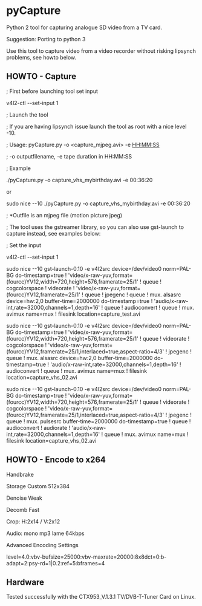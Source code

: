 # pyCapture
Python 2 tool for capturing analogue SD video from a TV card.

Suggestion: Porting to python 3

Use this tool to capture video from a video recorder without risking lipsynch problems, see howto below.

HOWTO - Capture
---------------
; First before launching tool set input

v4l2-ctl --set-input 1


; Launch the tool

; If you are having lipsynch issue launch the tool as root with a nice level -10.

; Usage: pyCapture.py -o <capture_mjpeg.avi> -e <HH:MM:SS>

; -o outputfilename, -e tape duration in HH:MM:SS

; Example

./pyCapture.py -o capture_vhs_mybirthday.avi -e 00:36:20

or 

sudo nice --10 ./pyCapture.py -o capture_vhs_mybirthday.avi -e 00:36:20

; *Outfile is an mjpeg file (motion picture jpeg)

; The tool uses the gstreamer library, so you can also use gst-launch to capture instead, see examples below:

; Set the input

v4l2-ctl --set-input 1

sudo nice --10 gst-launch-0.10 -e v4l2src device=/dev/video0 norm=PAL-BG do-timestamp=true ! 'video/x-raw-yuv,format=(fourcc)YV12,width=720,height=576,framerate=25/1' ! queue ! cogcolorspace ! videorate ! 'video/x-raw-yuv,format=(fourcc)YV12,framerate=25/1' ! queue ! jpegenc ! queue ! mux. alsasrc device=hw:2,0 buffer-time=2000000 do-timestamp=true ! 'audio/x-raw-int,rate=32000,channels=1,depth=16' ! queue ! audioconvert ! queue ! mux. avimux name=mux ! filesink location=capture_test.avi


sudo nice --10 gst-launch-0.10 -e v4l2src device=/dev/video0 norm=PAL-BG do-timestamp=true ! 'video/x-raw-yuv,format=(fourcc)YV12,width=720,height=576,framerate=25/1' ! queue ! videorate ! cogcolorspace ! 'video/x-raw-yuv,format=(fourcc)YV12,framerate=25/1,interlaced=true,aspect-ratio=4/3' ! jpegenc ! queue ! mux. alsasrc device=hw:2,0 buffer-time=2000000 do-timestamp=true ! 'audio/x-raw-int,rate=32000,channels=1,depth=16' ! audioconvert ! queue ! mux. avimux name=mux ! filesink location=capture_vhs_02.avi


sudo nice --10 gst-launch-0.10 -e v4l2src device=/dev/video0 norm=PAL-BG do-timestamp=true ! 'video/x-raw-yuv,format=(fourcc)YV12,width=720,height=576,framerate=25/1' ! queue ! videorate ! cogcolorspace ! 'video/x-raw-yuv,format=(fourcc)YV12,framerate=25/1,interlaced=true,aspect-ratio=4/3' ! jpegenc ! queue ! mux. pulsesrc buffer-time=2000000 do-timestamp=true ! queue ! audioconvert ! audiorate ! 'audio/x-raw-int,rate=32000,channels=1,depth=16' ! queue ! mux. avimux name=mux ! filesink location=capture_vhs_02.avi


HOWTO - Encode to x264
----------------------
Handbrake

Storage Custom 512x384

Denoise Weak

Decomb Fast

Crop: H:2x14 / V:2x12


Audio: mono mp3 lame 64kbps

Advanced Encoding Settings

level=4.0:vbv-bufsize=25000:vbv-maxrate=20000:8x8dct=0:b-adapt=2:psy-rd=1|0.2:ref=5:bframes=4

Hardware
--------
Tested successfully with the CTX953_V.1.3.1 TV/DVB-T-Tuner Card on Linux.


